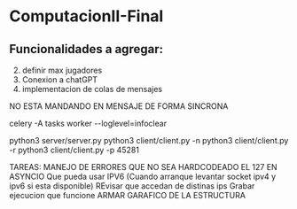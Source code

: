 # ComputacionII-Final
## Funcionalidades a agregar:
2) definir max jugadores
2) Conexion a chatGPT
3) implementacion de colas de mensajes


NO ESTA MANDANDO EN MENSAJE DE FORMA SINCRONA


celery -A tasks worker --loglevel=infoclear

python3 server/server.py 
python3 client/client.py -n
python3 client/client.py -r 
python3 client/client.py -p 45281


TAREAS:
MANEJO DE ERRORES
QUE NO SEA HARDCODEADO EL 127 EN ASYNCIO
Que pueda usar IPV6 (Cuando arranque levantar socket ipv4 y ipv6 si esta disponible)
REvisar que accedan de distinas ips
Grabar ejecucion que funcione
ARMAR GARAFICO DE LA ESTRUCTURA
